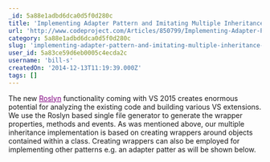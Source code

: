 ```yaml
---
_id: 5a88e1adbd6dca0d5f0d280c
title: 'Implementing Adapter Pattern and Imitating Multiple Inheritance in C# using Roslyn based VS Extension Wrapper Generator'
url: 'http://www.codeproject.com/Articles/850799/Implementing-Adapter-Pattern-and-Imitating-Multipl'
category: 5a88e1adbd6dca0d5f0d280c
slug: 'implementing-adapter-pattern-and-imitating-multiple-inheritance-in-c-using-roslyn-based-vs-extensio'
user_id: 5a83ce59d6eb0005c4ecda2c
username: 'bill-s'
createdOn: '2014-12-13T11:19:39.000Z'
tags: []
---
```


The new <a style="color: #800080;" href="https://roslyn.codeplex.com/" target="_blank">Roslyn</a> functionality coming with VS 2015 creates enormous potential for analyzing the existing code and building various VS extensions. We use the Roslyn based single file generator to generate the wrapper properties, methods and events. As was mentioned above, our multiple inheritance implementation is based on creating wrappers around objects contained within a class. Creating wrappers can also be employed for implementing other patterns e.g. an adapter patter as will be shown below.
